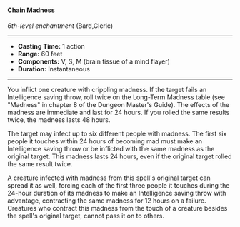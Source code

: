 #### Chain Madness
*6th-level enchantment* (Bard,Cleric)
___
- **Casting Time:** 1 action
- **Range:** 60 feet
- **Components:** V, S, M (brain tissue of a mind flayer)
- **Duration:** Instantaneous
---
You inflict one creature with crippling madness. If the target fails an Intelligence saving throw, roll twice on the Long-Term Madness table (see "Madness" in chapter 8 of the Dungeon Master's Guide). The effects of the madness are immediate and last for 24 hours. If you rolled the same results twice, the madness lasts 48 hours.

The target may infect up to six different people with madness. The first six people it touches within 24 hours of becoming mad must make an Intelligence saving throw or be inflicted with the same madness as the original target. This madness lasts 24 hours, even if the original target rolled the same result twice.

A creature infected with madness from this spell's original target can spread it as well, forcing each of the first three people it touches during the 24-hour duration of its madness to make an Intelligence saving throw with advantage, contracting the same madness for 12 hours on a failure. Creatures who contract this madness from the touch of a creature besides the spell's original target, cannot pass it on to others.
